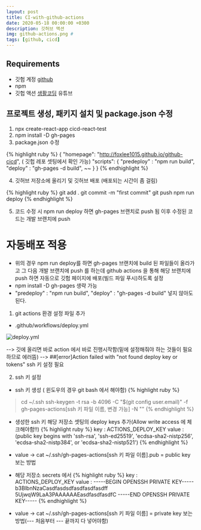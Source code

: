 ```yaml
---
layout: post
title: CI-with-github-actions
date: 2020-05-18 00:00:00 +0300
description: 깃허브 액션
img: github-actions.png #
tags: [github, cicd]
---
```


## Requirements 
* 깃험 계정 [github][github]
* npm
* 깃헙 액션 [생활코딩][생활코딩] 유튜브


## 프로젝트 생성, 패키지 설치 및 package.json 수정

1. npx create-react-app cicd-react-test
2. npm install -D gh-pages
3. package.json 수정 

{% highlight ruby %}
{
"homepage": "http://foxlee1015.github.io/github-cicd",   ( 깃헙 레포 셋팅에서 확인 가능)
"scripts": {
  "predeploy" : "npm run build",
  "deploy" : "gh-pages -d build",
    ~~
  }
}
{% endhighlight %}

4. 깃허브 저장소에 올리기 및 깃허브 배포 (배포되는 시간이 좀 걸림)

{% highlight ruby %}
git add .
git commit -m "first commit"
git push
npm run deploy
{% endhighlight %}

5. 코드 수정 시 npm run deploy 하면 gh-pages 브랜치로 push 됨 이후 수정된 코드는 개발 브랜치에 push


# 자동배포 적용
* 위의 경우 npm run deploy를 하면 gh-pages 브랜치에 build 된 파일들이 올라가고 그 다음 개발 브랜치에 push 를 하는데 github actions 을 통해 해당 브랜치에 push 하면 자동으로 깃험 페이지에 배포(빌드 파일 푸시)하도록 설정
* npm install -D gh-pages 생략 가능
* "predeploy" : "npm run build", "deploy" : "gh-pages -d build" 넣지 않아도 된다.

1. git actions 환경 설정 파일 추가
* .github/workflows/deploy.yml   

![deploy.yml]({{site.baseurl}}/assets/img/github_deploy_yml.JPG)

--> 깃에 올리면 바로 action 에서 바로 진행시작함(밑에 설정해줘야 하는 것들이 필요하므로 에러뜸)
--> ##[error]Action failed with "not found deploy key or tokens" ssh 키 설정 필요

2. ssh 키 설정

* ssh 키 생성 ( 윈도우의 경우 git bash 에서 해야함)
{% highlight ruby %}
> cd ~/.ssh
> ssh-keygen -t rsa -b 4096 -C "$(git config user.email)" -f gh-pages-actions[ssh 키 파일 이름, 변경 가능] -N ""
{% endhighlight %}

* 생성한 ssh 키 해당 저장소 셋팅의 deploy keys 추가(Allow write access 에 체크해야함!!)
{% highlight ruby %}
key : ACTIONS_DEPLOY_KEY
value : 
(public key begins with 'ssh-rsa', 'ssh-ed25519', 'ecdsa-sha2-nistp256', 'ecdsa-sha2-nistp384', or 'ecdsa-sha2-nistp521')
{% endhighlight %}
* value -> cat ~/.ssh/gh-pages-actions[ssh 키 파일 이름].pub   = public key 보는 방법

* 해당 저장소 secrets 에서
{% highlight ruby %}
key : ACTIONS_DEPLOY_KEY
value : 
-----BEGIN OPENSSH PRIVATE KEY-----
b3BlbnNzaCasdfasdsdfasdfasdfasdff
5UjwqW9LaA3PAAAAAAEasdfasdfasdfC
-----END OPENSSH PRIVATE KEY-----
{% endhighlight %}
* value -> cat ~/.ssh/gh-pages-actions[ssh 키 파일 이름]  = private key 보는 방법(--- 처음부터 --- 끝까지 다 넣어야함)


[github]:https://github.com/
[생활코딩]:https://www.youtube.com/watch?v=uBOdEEzjxzE